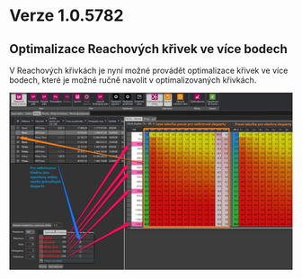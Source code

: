 # Verze 1.0.5782

## Optimalizace Reachových křivek ve více bodech
V Reachových křivkách je nyní možné provádět optimalizace křivek ve více bodech, které je možné ručně navolit v optimalizovaných křivkách.

![reachovky2](../data/reachovky2.png "Optimalizace Reachových křivek ve více bodech")


